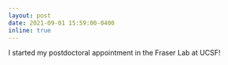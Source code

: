 ```yaml
---
layout: post
date: 2021-09-01 15:59:00-0400
inline: true
---
```


I started my postdoctoral appointment in the Fraser Lab at UCSF!
